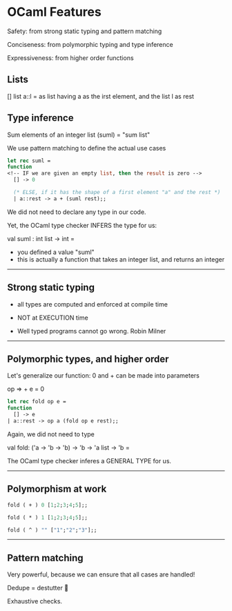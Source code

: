 # OCaml Features

Safety: from strong static typing and pattern matching

Conciseness: from polymorphic typing and type inference

Expressiveness: from higher order functions

## Lists

[] list
a::l = as list having a as the irst element, and the list l as rest

## Type inference

Sum elements of an integer list (suml) = "sum list"

We use pattern matching to define the actual use cases

```ocaml
let rec suml =
function
<!-- IF we are given an empty list, then the result is zero -->
  [] -> 0

  (* ELSE, if it has the shape of a first element "a" and the rest *)
  | a::rest -> a + (suml rest);;

```
We did not need to declare any type in our code.

Yet, the OCaml type checker INFERS the type for us:

val suml : int list -> int = <fun>

- you defined a value "suml"
- this is actually a function that takes an integer list, and returns an integer

------------------------------------------------------------
## Strong static typing
- all types are computed and enforced at compile time
- NOT at EXECUTION time

- Well typed programs cannot go wrong. Robin Milner

------------------------------------------------------------
## Polymorphic types, and higher order
Let's generalize our function: 0 and + can be made into parameters

op => +
e = 0

```ocaml
let rec fold op e =
function
  [] -> e
| a::rest -> op a (fold op e rest);;
```

Again, we did not need to type

val fold: ('a -> 'b -> 'b) -> 'b -> 'a list -> 'b = <fun>

The OCaml type checker inferes a GENERAL TYPE for us.

------------------------------------------------------------
## Polymorphism at work

```ocaml
fold ( + ) 0 [1;2;3;4;5];;

fold ( * ) 1 [1;2;3;4;5];;

fold ( ^ ) "" ["1";"2";"3"];;

```
------------------------------------------------------------
## Pattern matching
Very powerful, because we can ensure that all cases are handled!

Dedupe = destutter 👻

Exhaustive checks.